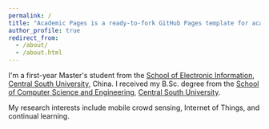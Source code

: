 ```yaml
---
permalink: /
title: "Academic Pages is a ready-to-fork GitHub Pages template for academic personal websites"
author_profile: true
redirect_from: 
  - /about/
  - /about.html
---
```


I'm a first-year Master's student from the [School of Electronic Information](https://ei.csu.edu.cn/), [Central South University](https://www.csu.edu.cn/), China. I received my B.Sc. degree from the [School of Computer Science and Engineering](https://cse.csu.edu.cn/), [Central South University](https://www.csu.edu.cn/).  

My research interests include mobile crowd sensing, Internet of Things, and continual learning.



